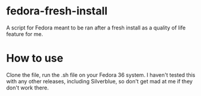 # fedora-fresh-install
A script for Fedora meant to be ran after a fresh install as a quality of life feature for me.

# How to use
Clone the file, run the .sh file on your Fedora 36 system. I haven't tested this with any other releases, including Silverblue, so don't get mad at me if they don't work there.
